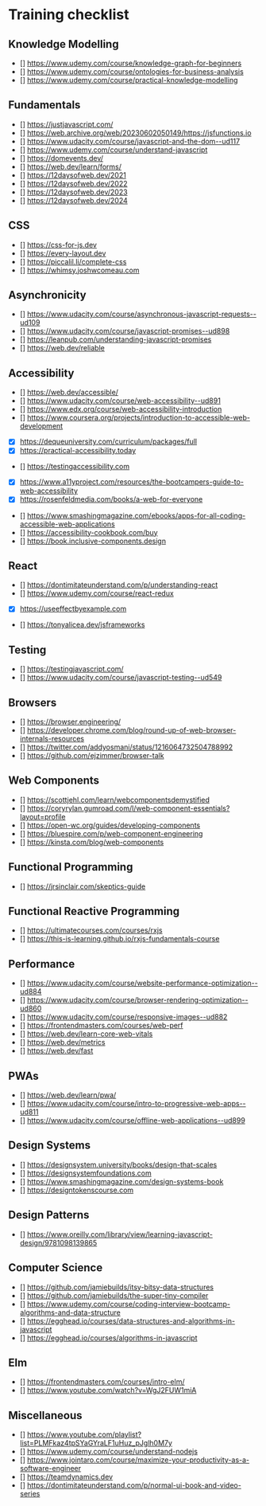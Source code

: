 # Training checklist

## Knowledge Modelling

- [] https://www.udemy.com/course/knowledge-graph-for-beginners
- [] https://www.udemy.com/course/ontologies-for-business-analysis
- [] https://www.udemy.com/course/practical-knowledge-modelling

## Fundamentals

- [] https://justjavascript.com/
- [] https://web.archive.org/web/20230602050149/https://jsfunctions.io
- [] https://www.udacity.com/course/javascript-and-the-dom--ud117
- [] https://www.udemy.com/course/understand-javascript
- [] https://domevents.dev/
- [] https://web.dev/learn/forms/
- [] https://12daysofweb.dev/2021
- [] https://12daysofweb.dev/2022
- [] https://12daysofweb.dev/2023
- [] https://12daysofweb.dev/2024

## CSS

- [] https://css-for-js.dev
- [] https://every-layout.dev
- [] https://piccalil.li/complete-css
- [] https://whimsy.joshwcomeau.com

## Asynchronicity

- [] https://www.udacity.com/course/asynchronous-javascript-requests--ud109
- [] https://www.udacity.com/course/javascript-promises--ud898
- [] https://leanpub.com/understanding-javascript-promises
- [] https://web.dev/reliable

## Accessibility

- [] https://web.dev/accessible/
- [] https://www.udacity.com/course/web-accessibility--ud891
- [] https://www.edx.org/course/web-accessibility-introduction
- [] https://www.coursera.org/projects/introduction-to-accessible-web-development
- [x] https://dequeuniversity.com/curriculum/packages/full
- [x] https://practical-accessibility.today
- [] https://testingaccessibility.com
- [x] https://www.a11yproject.com/resources/the-bootcampers-guide-to-web-accessibility
- [x] https://rosenfeldmedia.com/books/a-web-for-everyone
- [] https://www.smashingmagazine.com/ebooks/apps-for-all-coding-accessible-web-applications
- [] https://accessibility-cookbook.com/buy
- [] https://book.inclusive-components.design

## React

- [] https://dontimitateunderstand.com/p/understanding-react
- [] https://www.udemy.com/course/react-redux
- [x] https://useeffectbyexample.com
- [] https://tonyalicea.dev/jsframeworks

## Testing

- [] https://testingjavascript.com/
- [] https://www.udacity.com/course/javascript-testing--ud549

## Browsers

- [] https://browser.engineering/
- [] https://developer.chrome.com/blog/round-up-of-web-browser-internals-resources
- [] https://twitter.com/addyosmani/status/1216064732504788992
- [] https://github.com/ejzimmer/browser-talk

## Web Components

- [] https://scottjehl.com/learn/webcomponentsdemystified
- [] https://coryrylan.gumroad.com/l/web-component-essentials?layout=profile
- [] https://open-wc.org/guides/developing-components
- [] https://bluespire.com/p/web-component-engineering
- [] https://kinsta.com/blog/web-components

## Functional Programming

- [] https://jrsinclair.com/skeptics-guide

## Functional Reactive Programming

- [] https://ultimatecourses.com/courses/rxjs
- [] https://this-is-learning.github.io/rxjs-fundamentals-course

## Performance

- [] https://www.udacity.com/course/website-performance-optimization--ud884
- [] https://www.udacity.com/course/browser-rendering-optimization--ud860
- [] https://www.udacity.com/course/responsive-images--ud882
- [] https://frontendmasters.com/courses/web-perf
- [] https://web.dev/learn-core-web-vitals
- [] https://web.dev/metrics
- [] https://web.dev/fast

## PWAs

- [] https://web.dev/learn/pwa/
- [] https://www.udacity.com/course/intro-to-progressive-web-apps--ud811
- [] https://www.udacity.com/course/offline-web-applications--ud899

## Design Systems

- [] https://designsystem.university/books/design-that-scales
- [] https://designsystemfoundations.com
- [] https://www.smashingmagazine.com/design-systems-book
- [] https://designtokenscourse.com

## Design Patterns

- [] https://www.oreilly.com/library/view/learning-javascript-design/9781098139865

## Computer Science

- [] https://github.com/jamiebuilds/itsy-bitsy-data-structures
- [] https://github.com/jamiebuilds/the-super-tiny-compiler
- [] https://www.udemy.com/course/coding-interview-bootcamp-algorithms-and-data-structure
- [] https://egghead.io/courses/data-structures-and-algorithms-in-javascript
- [] https://egghead.io/courses/algorithms-in-javascript

## Elm

- [] https://frontendmasters.com/courses/intro-elm/
- [] https://www.youtube.com/watch?v=WgJ2FUW1miA

## Miscellaneous

- [] https://www.youtube.com/playlist?list=PLMFkaz4tpSYaGYraLF1uHuz_pJglh0M7y
- [] https://www.udemy.com/course/understand-nodejs
- [] https://www.jointaro.com/course/maximize-your-productivity-as-a-software-engineer
- [] https://teamdynamics.dev
- [] https://dontimitateunderstand.com/p/normal-ui-book-and-video-series
